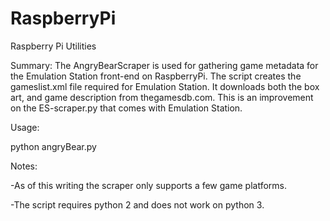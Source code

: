 # RaspberryPi
Raspberry Pi Utilities

Summary: The AngryBearScraper is used for gathering game metadata for the Emulation Station front-end on RaspberryPi. 
The script creates the gameslist.xml file required for Emulation Station. It downloads both the box art,
and game description from thegamesdb.com. This is an improvement on the ES-scraper.py that comes
with Emulation Station.

Usage:

python angryBear.py


Notes:

-As of this writing the scraper only supports a few game platforms.

-The script requires python 2 and does not work on python 3. 

